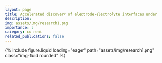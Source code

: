 ```yaml
---
layout: page
title: Accelerated discovery of electrode-electrolyte interfaces under operating conditions
description: 
img: assets/img/research1.png
importance: 1
category: current
related_publications: false
---
```


<div class="row justify-content-center">
    <div class="col-8 mt-3 mt-md-0">
        {% include figure.liquid loading="eager" path="assets/img/research1.png" class="img-fluid rounded" %}
    </div>
</div>
